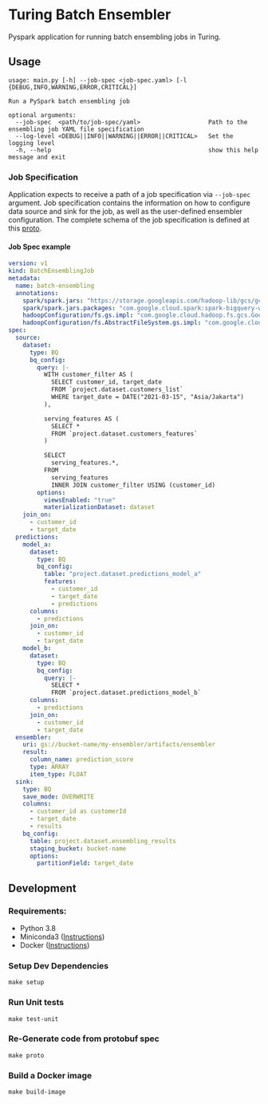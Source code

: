 # Turing Batch Ensembler

Pyspark application for running batch ensembling jobs in Turing.

## Usage
```shell
usage: main.py [-h] --job-spec <job-spec.yaml> [-l {DEBUG,INFO,WARNING,ERROR,CRITICAL}]

Run a PySpark batch ensembling job

optional arguments:
  --job-spec  <path/to/job-spec/yaml>                   Path to the ensembling job YAML file specification
  --log-level <DEBUG||INFO||WARNING||ERROR||CRITICAL>   Set the logging level
  -h, --help                                            show this help message and exit
```

### Job Specification
Application expects to receive a path of a job specification via `--job-spec` argument.
Job specification contains the information on how to configure data source and sink for 
the job, as well as the user-defined ensembler configuration. The complete schema of 
the job specification is defined at this [proto](./api/proto/v1/batch_ensembling_job.proto).

#### Job Spec example
```yaml
version: v1
kind: BatchEnsemblingJob
metadata:
  name: batch-ensembling
  annotations:
    spark/spark.jars: "https://storage.googleapis.com/hadoop-lib/gcs/gcs-connector-hadoop2-2.0.1.jar"
    spark/spark.jars.packages: "com.google.cloud.spark:spark-bigquery-with-dependencies_2.12:0.19.1"
    hadoopConfiguration/fs.gs.impl: "com.google.cloud.hadoop.fs.gcs.GoogleHadoopFileSystem"
    hadoopConfiguration/fs.AbstractFileSystem.gs.impl: "com.google.cloud.hadoop.fs.gcs.GoogleHadoopFS"    
spec:
  source:
    dataset:
      type: BQ
      bq_config:
        query: |-
          WITH customer_filter AS (
            SELECT customer_id, target_date
            FROM `project.dataset.customers_list`
            WHERE target_date = DATE("2021-03-15", "Asia/Jakarta")
          ),

          serving_features AS (
            SELECT *
            FROM `project.dataset.customers_features`
          )

          SELECT
            serving_features.*,
          FROM
            serving_features
            INNER JOIN customer_filter USING (customer_id)
        options:
          viewsEnabled: "true"
          materializationDataset: dataset
    join_on:
      - customer_id
      - target_date
  predictions:
    model_a:
      dataset:
        type: BQ
        bq_config:
          table: "project.dataset.predictions_model_a"
          features:
            - customer_id
            - target_date
            - predictions
      columns:
        - predictions
      join_on:
        - customer_id
        - target_date
    model_b:
      dataset:
        type: BQ
        bq_config:
          query: |-
            SELECT *
            FROM `project.dataset.predictions_model_b`
      columns:
        - predictions
      join_on:
        - customer_id
        - target_date
  ensembler:
    uri: gs://bucket-name/my-ensembler/artifacts/ensembler
    result:
      column_name: prediction_score
      type: ARRAY
      item_type: FLOAT
  sink:
    type: BQ
    save_mode: OVERWRITE
    columns:
      - customer_id as customerId
      - target_date
      - results
    bq_config:
      table: project.dataset.ensembling_results
      staging_bucket: bucket-name
      options:
        partitionField: target_date
```

## Development
### Requirements:
* Python 3.8
* Miniconda3 ([Instructions](https://docs.conda.io/en/latest/miniconda.html))
* Docker ([Instructions](https://docs.docker.com/install/))

### Setup Dev Dependencies
```shell script
make setup
```

### Run Unit tests
```shell script
make test-unit
```

### Re-Generate code from protobuf spec 
```shell script
make proto
```

### Build a Docker image
```shell script
make build-image
```
